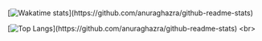 <br>

[![Wakatime stats](https://github-readme-stats.vercel.app/api/wakatime?username=prammmoe&layout=compact&custom_title=What+I've+been+doing:)](https://github.com/anuraghazra/github-readme-stats)


[![Top Langs](https://github-readme-stats.vercel.app/api/top-langs/?username=prammmoe&layout=pie&custom_title=Top+languages:)](https://github.com/anuraghazra/github-readme-stats)
<br>
